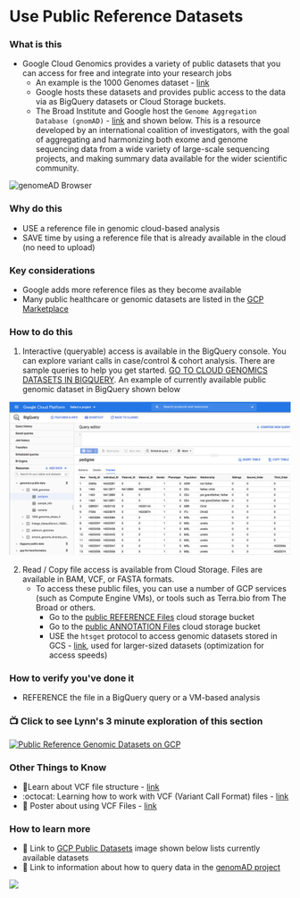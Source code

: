 # Use Public Reference Datasets

### What is this
- Google Cloud Genomics provides a variety of public datasets that you can access for free and integrate into your research jobs
    - An example is the 1000 Genomes dataset - [link](https://cloud.google.com/genomics/docs/public-datasets/1000-genomes)
    - Google hosts these datasets and provides public access to the data via as BigQuery datasets or Cloud Storage buckets.
    - The Broad Institute and Google host the `Genome Aggregation Database (gnomAD)` - [link](https://gnomad.broadinstitute.org/) and shown below.  This is a resource developed by an international coalition of investigators, with the goal of aggregating and harmonizing both exome and genome sequencing data from a wide variety of large-scale sequencing projects, and making summary data available for the wider scientific community.  
    
 ![genomeAD Browser](https://github.com/lynnlangit/gcp-for-bioinformatics/blob/master/images/genomeAD-browser.png)

### Why do this
 - USE a reference file in genomic cloud-based analysis
 - SAVE time by using a reference file that is already available in the cloud (no need to upload)

### Key considerations
 - Google adds more reference files as they become available
 - Many public healthcare or genomic datasets are listed in the [GCP Marketplace](https://console.cloud.google.com/marketplace/browse?filter=solution-type:dataset&filter=category:health)

### How to do this
 1. Interactive (queryable) access is available in the BigQuery console. You can explore variant calls in case/control & cohort analysis. There are sample queries to help you get started. [GO TO CLOUD GENOMICS DATASETS IN BIGQUERY](https://bigquery.cloud.google.com/project/genomics-public-data). An example of currently available public genomic dataset in BigQuery shown below

 ![Big Query Public Genomics Dataset Example](/images/bq-public-genomics-data.png)

 2. Read / Copy file access is available from Cloud Storage. Files are available in BAM, VCF, or FASTA formats. 
    - To access these public files, you can use a number of GCP services (such as Compute Engine VMs), or tools such as Terra.bio from The Broad or others.
        - Go to the [public REFERENCE Files](https://console.cloud.google.com/storage/genomics-public-data/) cloud storage bucket
        - Go to the [public ANNOTATION Files](https://console.cloud.google.com/storage/browser/gcs-public-data--genomics/human-variant-annotation) cloud storage bucket
        -  USE the `htsget` protocol to access genomic datasets stored in GCS - [link](https://cloud.google.com/life-sciences/docs/how-tos/reading-data-htsget), used for larger-sized datasets (optimization for access speeds)

### How to verify you've done it
 - REFERENCE the file in a BigQuery query or a VM-based analysis

### 📺 Click to see Lynn's 3 minute exploration of this section  
[![Public Reference Genomic Datasets on GCP](http://img.youtube.com/vi/4jfY9LmgHJk/0.jpg)](http://www.youtube.com/watch?v=4jfY9LmgHJk "Public Reference Genomic Datasets on GCP")

### Other Things to Know
 - 📘Learn about VCF file structure - [link](https://software.broadinstitute.org/gatk/documentation/article?id=11005)
  - :octocat: Learning how to work with VCF (Variant Call Format) files - [link](https://github.com/davetang/learning_vcf_file)
 - 📘 Poster about using VCF Files - [link](http://vcftools.sourceforge.net/VCF-poster.pdf)

### How to learn more
 - 📘 Link to [GCP Public Datasets](https://cloud.google.com/genomics/docs/public-datasets/) image shown below lists currently available datasets
 - 📘 Link to information about how to query data in the [genomAD project](https://cloud.google.com/blog/topics/healthcare-life-sciences/google-cloud-providing-free-access-to-genome-aggregation-database)

 <img src="https://github.com/lynnlangit/gcp-for-bioinformatics/raw/master/images/public-datasets.png" width="460" align="left"> 
